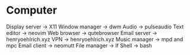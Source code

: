 # Computer

Display server -> X11
Window manager -> dwm
Audio -> pulseaudio
Text editor -> neovim
Web browser -> qutebrowser
Email server -> henryoehlrich.xyz
VPN -> henryoehlrich.xyz
Music manager -> mpd and mpc
Email client -> neomutt
File manager -> lf
Shell -> bash
